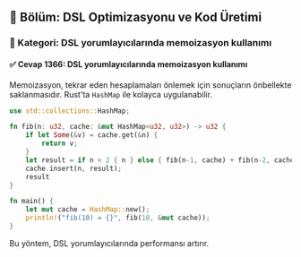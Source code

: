 ## 📘 Bölüm: DSL Optimizasyonu ve Kod Üretimi  
### 🔹 Kategori: DSL yorumlayıcılarında memoizasyon kullanımı  
#### ✅ Cevap 1366: DSL yorumlayıcılarında memoizasyon kullanımı

Memoizasyon, tekrar eden hesaplamaları önlemek için sonuçların önbellekte saklanmasıdır. Rust'ta `HashMap` ile kolayca uygulanabilir.

```rust
use std::collections::HashMap;

fn fib(n: u32, cache: &mut HashMap<u32, u32>) -> u32 {
    if let Some(&v) = cache.get(&n) {
        return v;
    }
    let result = if n < 2 { n } else { fib(n-1, cache) + fib(n-2, cache) };
    cache.insert(n, result);
    result
}

fn main() {
    let mut cache = HashMap::new();
    println!("fib(10) = {}", fib(10, &mut cache));
}
```
Bu yöntem, DSL yorumlayıcılarında performansı artırır.

